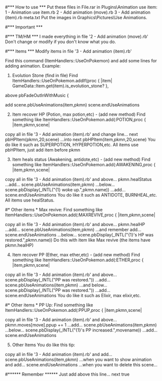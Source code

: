 #*** How to use ***
Put these files in File.rar in Plugins\Animation use item:
 1 - Animation use item.rb
 2 - Add animation (move).rb
 3 - Add animation (item).rb
 meta.txt
Put the images in Graphics\Pictures\Use Animations.

#*** Important ***

#*** TM/HM ***
I made everything in file '2 - Add animation (move).rb'
Don't change or modify if you don't know what you do.

#*** Items ***
Modify items in file '3 - Add animation (item).rb'

Find this command (ItemHandlers::UseOnPokemon) and add some lines for adding animation.
Example:

1) Evolution Stone (find in file)
Find
ItemHandlers::UseOnPokemon.addIf(proc { |item| GameData::Item.get(item).is_evolution_stone? },

above
pbFadeOutInWithMusic {

add
      scene.pbUseAnimations(item,pkmn)
      scene.endUseAnimations

2) Item recover HP (Potion, max potion,etc) - (add new method)
Find something like
ItemHandlers::UseOnPokemon.add(:POTION,proc { |item,pkmn,scene|

copy all in file '3 - Add animation (item).rb' and change line...
	next pbHPItem(pkmn,20,scene)
...into
	next pbHPItem(item,pkmn,20,scene)
You do like it such as SUPERPOTION, HYPERPOTION,etc. All items use pbHPItem, just add item before pkmn

3) Item heals status (Awakening, antidote,etc) - (add new method)
Find something like
ItemHandlers::UseOnPokemon.add(:AWAKENING,proc { |item,pkmn,scene|

copy all in file '3 - Add animation (item).rb' and above...
	pkmn.healStatus
...add...
	scene.pbUseAnimations(item,pkmn)
...below...
	scene.pbDisplay(_INTL("{1} woke up.",pkmn.name))
...add...
	scene.endUseAnimations
You do like it such as ANTIDOTE, BURNHEAL,etc. All items use healStatus.

#* Other items *
Max revive:
Find something like
ItemHandlers::UseOnPokemon.add(:MAXREVIVE,proc { |item,pkmn,scene|

copy all in file '3 - Add animation (item).rb' and above...
	pkmn.healHP
...add...
	scene.pbUseAnimations(item,pkmn)
...and remember add...
	scene.endUseAnimations
...below...
	scene.pbDisplay(_INTL("{1}'s HP was restored.",pkmn.name))
Do this with item like Max revive (the items have pkmn.healHP)

4) Item recover PP (Ether, max ether,etc) - (add new method)
Find something like
ItemHandlers::UseOnPokemon.add(:ETHER,proc { |item,pkmn,scene|

copy all in file '3 - Add animation (item).rb' and above...
	scene.pbDisplay(_INTL("PP was restored."))
...add...
	scene.pbUseAnimations(item,pkmn)
...and below...
	scene.pbDisplay(_INTL("PP was restored."))
...add...
	scene.endUseAnimations
You do like it such as Elixir, max elixir,etc.

#* Other items *
PP Up:
Find something like
ItemHandlers::UseOnPokemon.add(:PPUP,proc { |item,pkmn,scene|

copy all in file '3 - Add animation (item).rb' and above...
	pkmn.moves[move].ppup += 1
...add...
	scene.pbUseAnimations(item,pkmn)
...below...
	scene.pbDisplay(_INTL("{1}'s PP increased.",movename))
...add...
	scene.endUseAnimations

5) Other Items
You do like this tip:

copy all in file '3 - Add animation (item).rb' and add...
	scene.pbUseAnimations(item,pkmn)
...when you want to show animation and add...
	scene.endUseAnimations
...when you want to delete this scene...

#****** Remember ****** 
Just add above this line...
	next true